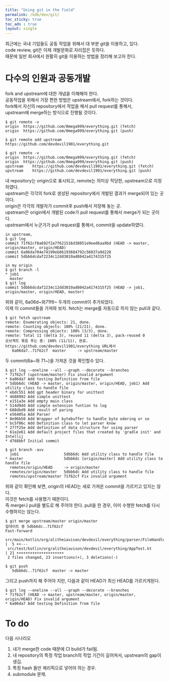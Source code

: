 ```yaml
---
title: "Using git in the field"
permalink: /kdb/dev/git/
toc_sticky: true
toc_ads : true
layout: single
---
```


최근에는 국내 기업들도 공동 작업을 위해서 대 부분 git을 이용하고, 있다.     
code review, git은 이제 개발문화로 자리잡은 듯하다.     
때문에 일반 회사에서 원활히 git을 이용하는 방법을 정리해 보고자 한다.     


# 다수의 인원과 공동개발
fork and upstream에 대한 개념을 이해해야 한다.     
공동작업을 위해서 가장 편한 방법은 upstream에서, fork하는 것이다.     
fork해서 자신의 repository에서 작업을 해서 pull request를 통해서,     
upstream에 merge하는 방식으로 진행될 것이다.     

```
$ git remote -v
origin	https://github.com/0mega999/everything.git (fetch)
origin	https://github.com/0mega999/everything.git (push)

$ git remote add upstream https://github.com/devdevil1901/everything.git

$ git remote -v
origin	https://github.com/0mega999/everything.git (fetch)
origin	https://github.com/0mega999/everything.git (push)
upstream	https://github.com/devdevil1901/everything.git (fetch)
upstream	https://github.com/devdevil1901/everything.git (push)
```

내 repository는 origin으로 표시되고, remote는 의미상 적당한, upstream으로 지정하였다.     
upstream은 각각의 fork로 생성된 repository에서 개발된 결과가 merge되어 있는 곳이다.     
origin은 각각의 개발자가 commit후 push해서 저장해 놓는 곳.    
upstream은 origin에서 개발된 code가 pull request를 통해서 merge가 되는 곳이다.    
upstream에서 누군가가 pull request를 통해서, commit을 update하였다.     
```
in upstream,
$ git log
commit 71f62cf8a692f2a7f621516d38051e9eed6aa9bd (HEAD -> master, origin/master, origin/HEAD)
commit 6a06da704e74199eb86193684792c56037a9d228
commit 5dbb6dcdaf2234c12dd3019ad8042a4174315f25

in my origin
$ git branch -l
* job1
  master
$ git log
commit 5dbb6dcdaf2234c12dd3019ad8042a4174315f25 (HEAD -> job1, origin/master, origin/HEAD, master)
```

위와 같이, 6a06d~와71f6~ 두개의  commit이 추가되었다.    
이제 이 commit들을 가져와 보자. fetch는 merge를 자동으로 하지 않는 pull과 같다.    
```
$ git fetch upstream
remote: Enumerating objects: 21, done.
remote: Counting objects: 100% (21/21), done.
remote: Compressing objects: 100% (3/3), done.
remote: Total 11 (delta 3), reused 11 (delta 3), pack-reused 0
오브젝트 묶음 푸는 중: 100% (11/11), 완료.
https://github.com/devdevil1901/everything URL에서
   6a06da7..71f62cf  master     -> upstream/master
```

두 commit(6a~와 71~)을 가져온 것을 확인할수 있다.     
```
$ git log --oneline --all --graph --decorate --branches
* 71f62cf (upstream/master) Fix invalid argument
* 6a06da7 Add testing Definition from file
* 5dbb6dc (HEAD -> master, origin/master, origin/HEAD, job1) Add utility class to handle file
* ebdc551 Add gpt header binary for unittest
* 4688992 Add simple unittest
* e151a3e Add empty main class
* 514d9dd Add simple extension funtion to log
* 688dbd9 Add result of paring
* e56405a Add Parser
* 0e96b50 Add Wrapper of bytebuffer to handle byte odering or so
* bc5f06c Add Definition class to let parser know
* 277f25e Add definition of data structure for using parser
* 61e2e61 Add default project files that created by 'gradle init' and Intellij
* d768bbf Initial commit

$ git branch -avv
  job1                    5dbb6dc Add utility class to handle file
* master                  5dbb6dc [origin/master] Add utility class to handle file
  remotes/origin/HEAD     -> origin/master
  remotes/origin/master   5dbb6dc Add utility class to handle file
  remotes/upstream/master 71f62cf Fix invalid argument
```

위와 같이 확인해 보면, origin의 HEAD는 새로 가져온 commit을 가르키고 있지는 않다.    
이것은 fetch를 사용했기 때문이다.     
즉 merge나 pull을 별도로 해 주어야 한다. pull을 한 경우, 이미 수행한 fetch를 다시 수행하지는 않는다.    
```
$ git merge upstream/master origin/master
업데이트 중 5dbb6dc..71f62cf
Fast-forward
 src/main/kotlin/org/alitheiavison/devdevil/everything/parser/FileHandler.kt |  5 ++---
 src/test/kotlin/org/alitheiavison/devdevil/everything/AppTest.kt            | 21 +++++++++++++++++++++
 2 files changed, 23 insertions(+), 3 deletions(-)

$ git push
   5dbb6dc..71f62cf  master -> master
```
그리고 push까지 해 주어야 지만, 다음과 같이 HEAD가 최신  HEAD를 가르키게된다.     
```
$ git log --oneline --all --graph --decorate --branches
* 71f62cf (HEAD -> master, upstream/master, origin/master, origin/HEAD) Fix invalid argument
* 6a06da7 Add testing Definition from file
```


# To do
다음 시나리오     
1. 내가 merge한 code 때문에 CI build가 fail됨.
2. 내 repository의 특정 작업 branch의 작업 기간이 길어져서, upstream의 gap이 생김.
3. 특정 hash 들만 체리픽으로 넣어야 하는 경우.
4. submodule 문제.



